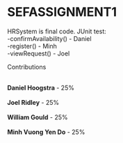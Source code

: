 # SEFASSIGNMENT1
HRSystem is final code.
JUnit test: <br>-confirmAvailability() - Daniel
           <br>-register() - Minh
           <br>-viewRequest() - Joel
           
Contributions <br><br>

<b>Daniel Hoogstra</b> - 25% <br><br>
<b>Joel Ridley</b> - 25%<br><br>
<b>William Gould</b> - 25% <br><br>
<b>Minh Vuong Yen Do</b> -  25% 
